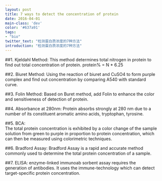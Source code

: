 ```yaml
---
layout: post
title: 7 ways to detect the concentration of protein
date: 2016-04-01
main-class: 'dev'
color: '#637a91'
tags:
- "bio"
twitter_text: "检测蛋白质浓度的7种方法"
introduction: "检测蛋白质浓度的7种方法"
---
```


##1. Kjeldahl Method: 
This method determines total nitrogen in protein to find out total concentration of protein. protein% = N * 6.25

##2. Biuret Method: 
Using the reaction of biuret and CuSO4 to form purple complex and find out concentration by comparing A540 with standard curve.

##3. Folin Method: 
Based on Buret method, add Folin to enhance the color and sensitiveness of detection of protein.

##4. Absorbance at 280nm: 
Protein absorbs strongly at 280 nm due to a number of its constituent aromatic amino acids, tryptophan, tyrosine.

##5. BCA:  
The total protein concentration is exhibited by a color change of the sample solution from green to purple in proportion to protein concentration, which can then be measured using colorimetric techniques.

##6. Bradford Assay: 
Bradford Assay is a rapid and accurate method commonly used to determine the total protein concentration of a sample.

##7. ELISA: 
enzyme-linked immunoab sorbent assay requires the generation of antibodies. It uses the immune-technology which can detect target-specific protein concentration.